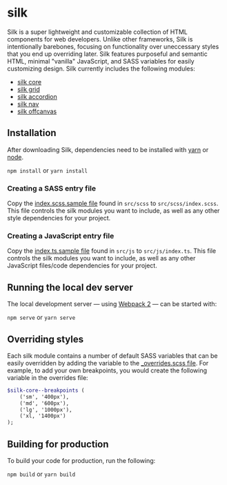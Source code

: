 # silk
Silk is a super lightweight and customizable collection of HTML components for web developers. Unlike other frameworks, Silk is intentionally barebones, focusing on functionality over uneccessary styles that you end up overriding later. Silk features purposeful and semantic HTML, minimal "vanilla" JavaScript, and SASS variables for easily customizing design. Silk currently includes the following modules:

 - [silk core](https://github.com/nickrigby/silk-core)
 - [silk grid](https://github.com/nickrigby/silk-grid)
 - [silk accordion](https://github.com/nickrigby/silk-accordion)
 - [silk nav](https://github.com/nickrigby/silk-nav)
 - [silk offcanvas](https://github.com/nickrigby/silk-offcanvas)

## Installation
After downloading Silk, dependencies need to be installed with [yarn](https://yarnpkg.com/lang/en/docs/install/) or [node](https://docs.npmjs.com/getting-started/installing-node).

`npm install` or `yarn install`

### Creating a SASS entry file
Copy the [index.scss.sample file](src/scss/index.scss.sample) found in `src/scss` to `src/scss/index.scss`. This file controls the silk modules you want to include, as well as any other style dependencies for your project.

### Creating a JavaScript entry file
Copy the [index.ts.sample file](src/js/index.ts.sample) found in `src/js` to `src/js/index.ts`. This file controls the silk modules you want to include, as well as any other JavaScript files/code dependencies for your project.

## Running the local dev server
The local development server — using [Webpack 2](webpack.js.org) — can be started with:

`npm serve` or `yarn serve`

## Overriding styles
Each silk module contains a number of default SASS variables that can be easily overridden by adding the variable to the [_overrides.scss file](src/scss/silk/_overrides.scss). For example, to add your own breakpoints, you would create the following variable in the overrides file:

```scss
$silk-core--breakpoints (
    ('sm', '400px'),
    ('md', '600px'),
    ('lg', '1000px'),
    ('xl, '1400px')
);
```

## Building for production
To build your code for production, run the following:

`npm build` or  `yarn build`

